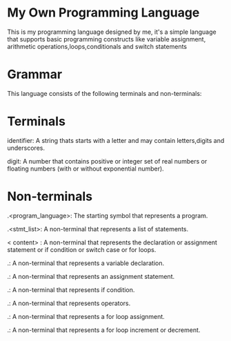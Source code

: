 # My Own Programming Language
This is my programming language designed by me, it's a simple language that supports basic programming constructs like variable assignment, arithmetic operations,loops,conditionals and switch statements

# Grammar
This language consists of the following terminals and non-terminals:

# Terminals
identifier: A string thats starts with a letter and may contain letters,digits and underscores.

digit: A number that contains positive or integer set of real numbers or floating numbers (with or without exponential number).

# Non-terminals
.<program_language>: The starting symbol that represents a program.

.<stmt_list>: A non-terminal that represents a list of statements.

< content> : A non-terminal that represents the declaration or assignment statement or if condition or switch case or for loops. 
	
	
.<declare>: A non-terminal that represents a variable declaration.
	
.<assign>: A non-terminal that represents an assignment statement.
	
	
.<ifstmt>: A non-terminal that represents if condition.	
	
.<operation>: A non-terminal that represents operators.
	
.<forstmt>: A non-terminal that represents a for loop assignment.
	
.<updatestmt>: A non-terminal that represents a for loop increment or decrement.
	
